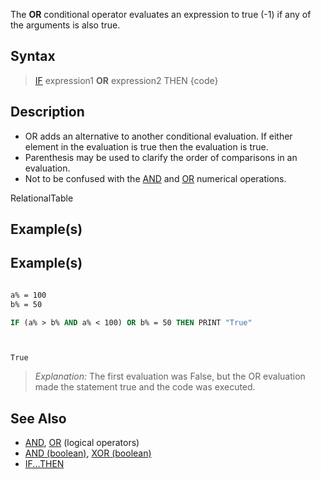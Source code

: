 The **OR** conditional operator evaluates an expression to true (-1) if any of the arguments is also true.


## Syntax

>  [IF](IF) expression1 **OR** expression2 THEN {code}


## Description

* OR adds an alternative to another conditional evaluation. If either element in the evaluation is true then the evaluation is true.
* Parenthesis may be used to clarify the order of comparisons in an evaluation.
* Not to be confused with the [AND](AND) and [OR](OR) numerical operations.


RelationalTable


## Example(s)

## Example(s)
 

```vb

a% = 100
b% = 50

IF (a% > b% AND a% < 100) OR b% = 50 THEN PRINT "True"

```

```text


True

```

>  *Explanation:* The first evaluation was False, but the OR evaluation made the statement true and the code was executed.


## See Also

* [AND](AND), [OR](OR) (logical operators)
* [AND (boolean)](AND (boolean)), [XOR (boolean)](XOR (boolean))
* [IF...THEN](IF...THEN)




